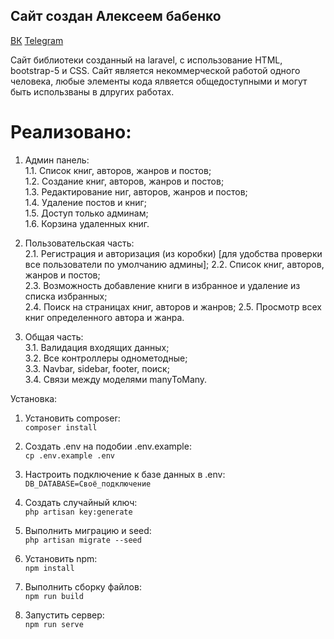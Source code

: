 
## Сайт создан Алексеем бабенко

[ВК](https://vk.com/viiiloyo)
[Telegram](https://t.me/VIILOYO)

Сайт библиотеки созданный на laravel, с использование HTML, bootstrap-5 и CSS. Сайт является некоммерческой работой одного человека, любые элементы кода ялвяется общедоступными и могут быть использваны в длругих работах.   

# Реализовано:  
1. Админ панель:  
    1.1. Список книг, авторов, жанров и постов;  
    1.2. Создание книг, авторов, жанров и постов;  
    1.3. Редактирование ниг, авторов, жанров и постов;  
    1.4. Удаление постов и книг;  
    1.5. Доступ только админам;  
    1.6. Корзина удаленных книг.  
    
2. Пользовательская часть:  
    2.1. Регистрация и авторизация (из коробки) [для удобства проверки все пользователи по умолчанию админы];
    2.2. Список книг, авторов, жанров и постов;  
    2.3. Возможность добавление книги в избранное и удаление из списка избранных;  
    2.4. Поиск на страницах книг, авторов и жанров;
    2.5. Просмотр всех книг определенного автора и жанра. 
    
3. Общая часть:  
    3.1. Валидация входящих данных;  
    3.2. Все контроллеры однометодные;  
    3.3. Navbar, sidebar, footer, поиск;  
    3.4. Связи между моделями manyToMany.  

Установка:  
1. Установить composer:  
`composer install`

2. Создать .env на подобии .env.example:  
`cp .env.example .env`

3. Настроить подключение к базе данных в .env:  
`DB_DATABASE=Своё_подключение`

4. Создать случайный ключ:  
`php artisan key:generate`

5. Выполнить миграцию и seed:  
`php artisan migrate --seed`

6. Установить npm:  
`npm install`

7. Выполнить сборку файлов:  
`npm run build`

8. Запустить сервер:  
`npm run serve`
